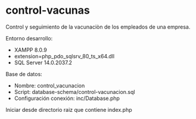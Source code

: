 # control-vacunas
Control y seguimiento de la vacunaciòn de los empleados de una empresa.

Entorno desarrollo:
  - XAMPP 8.0.9
  - extension=php_pdo_sqlsrv_80_ts_x64.dll
  - SQL Server 14.0.2037.2

Base de datos:
  - Nombre: control_vacunacion
  - Script: database-schema/control-vacunacion.sql
  - Configuración conexión: inc/Database.php
 
Iniciar desde directorio raiz que contiene index.php
  
